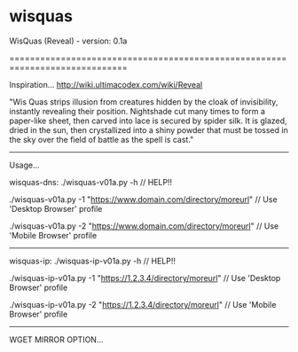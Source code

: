# wisquas
WisQuas (Reveal) - version: 0.1a

=============================================================================

Inspiration...
http://wiki.ultimacodex.com/wiki/Reveal

"Wis Quas strips illusion from creatures hidden by the cloak of invisibility, instantly revealing their position. Nightshade cut many times to form a paper-like sheet, then carved into lace is secured by spider silk. It is glazed, dried in the sun, then crystallized into a shiny powder that must be tossed in the sky over the field of battle as the spell is cast."

-----

Usage...

wisquas-dns:
./wisquas-v01a.py -h // HELP!!

./wisquas-v01a.py -1 "https://www.domain.com/directory/moreurl" // Use 'Desktop Browser' profile

./wisquas-v01a.py -2 "https://www.domain.com/directory/moreurl" // Use 'Mobile Browser' profile

-----

wisquas-ip:
./wisquas-ip-v01a.py -h // HELP!!

./wisquas-ip-v01a.py -1 "https://1.2.3.4/directory/moreurl" // Use 'Desktop Browser' profile

./wisquas-ip-v01a.py -2 "https://1.2.3.4/directory/moreurl" // Use 'Mobile Browser' profile

-----

WGET MIRROR OPTION...

